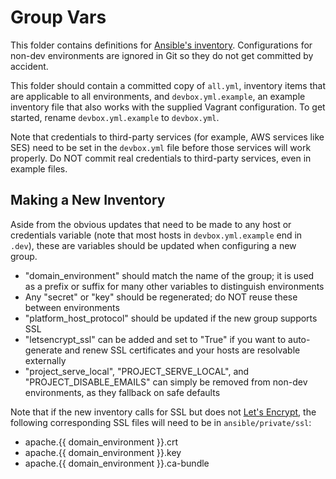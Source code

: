 # Group Vars

This folder contains definitions for [Ansible's inventory](http://docs.ansible.com/ansible/latest/intro_inventory.html).
Configurations for non-dev environments are ignored in Git so they do not get committed by accident.

This folder should contain a committed copy of `all.yml`, inventory items that are applicable to all environments, and
`devbox.yml.example`, an example inventory file that also works with the supplied Vagrant configuration. To get started,
rename `devbox.yml.example` to `devbox.yml`.

Note that credentials to third-party services (for example, AWS services like SES) need to be set in the
`devbox.yml` file before those services will work properly. Do NOT commit real credentials to third-party
services, even in example files.

## Making a New Inventory

Aside from the obvious updates that need to be made to any host or credentials variable (note that most hosts in
`devbox.yml.example` end in `.dev`), these are variables should be updated when configuring a new group.

* "domain_environment" should match the name of the group; it is used as a prefix or suffix for many other variables to distinguish environments
* Any "secret" or "key" should be regenerated; do NOT reuse these between environments
* "platform_host_protocol" should be updated if the new group supports SSL
* "letsencrypt_ssl" can be added and set to "True" if you want to auto-generate and renew SSL certificates and your hosts are resolvable externally
* "project_serve_local", "PROJECT_SERVE_LOCAL", and "PROJECT_DISABLE_EMAILS" can simply be removed from non-dev environments, as they fallback on safe defaults

Note that if the new inventory calls for SSL but does not [Let's Encrypt](https://letsencrypt.org/), the following
corresponding SSL files will need to be in `ansible/private/ssl`:

* apache.{{ domain_environment }}.crt
* apache.{{ domain_environment }}.key
* apache.{{ domain_environment }}.ca-bundle
